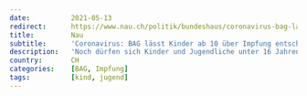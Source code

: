 ```yaml
---
date:          2021-05-13
redirect:      https://www.nau.ch/politik/bundeshaus/coronavirus-bag-lasst-kinder-ab-10-uber-impfung-entscheiden-65925006
title:         Nau
subtitle:      'Coronavirus: BAG lässt Kinder ab 10 über Impfung entscheiden'
description:   'Noch dürfen sich Kinder und Jugendliche unter 16 Jahren nicht gegen das Coronavirus impfen lassen. Eine neue BAG-Empfehlung sorgt nun aber für Diskussionen.'
country:       CH
categories:    [BAG, Impfung]
tags:          [kind, jugend]
---
```

